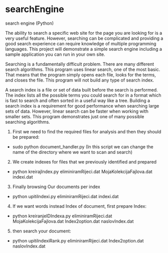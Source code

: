 # searchEngine
search engine (Python)


The ability to search a specific web site for the page you are looking for is a very useful feature. However, searching can be complicated and providing a good search experience can require knowledge of multiple programming languages. This project will demonstrate a simple search engine including a sample application you can run in your own site.

Searching is a fundamentally difficult problem. There are many different search algorithms. This program uses linear search, one of the most basic. That means that the program simply opens each file, looks for the terms, and closes the file. This program will not build any type of search index.

A search index is a file or set of data built before the search is performed. The index lists all the possible terms you could search for in a format which is fast to search and often sorted in a useful way like a tree. Building a search index is a requirement for good performance when searching large sets of data. However, linear search can be faster when working with smaller sets. This program demonstrates just one of many possible searching algorithms.

1) First we need to find the required files for analysis and then they should be prepared: 
* sudo python document_handler.py 
(In this script we can change the name of the directory where we want to scan and search)

2) We create indexes for files that we previously identified and prepared 
* python kreirajIndex.py eliminiramRijeci.dat MojaKolekcijaFajlova.dat indexi.dat

3) Finally browsing Our documents per index 
* python upitiIndexi.py eliminiramRijeci.dat indexi.dat

4) If we want words instead Index of document, first prepare Index:
* python kreiranjeIDIndexa.py eliminiramRijeci.dat MojaKolekcijaFajlova.dat Index2option.dat naslovIndex.dat

5) then search your document:
*  python upitiIndexiRank.py eliminiramRijeci.dat Index2option.dat naslovIndex.dat

